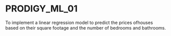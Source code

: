# PRODIGY_ML_01
To implement a linear regression model to predict the prices ofhouses based on their square footage and the number of bedrooms and bathrooms.
